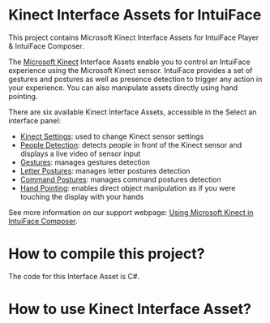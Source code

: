 # Kinect Interface Assets for IntuiFace

This project contains Microsoft Kinect Interface Assets for IntuiFace Player & IntuiFace Composer.

The [Microsoft Kinect](http://www.microsoft.com/en-us/kinectforwindows/) Interface Assets enable you to control an IntuiFace experience using the Microsoft Kinect sensor. 
IntuiFace provides a set of gestures and postures as well as presence detection to trigger any action in your experience. You can also manipulate assets directly using hand pointing.

There are six available Kinect Interface Assets, accessible in the Select an interface panel:

* [Kinect Settings](http://support.intuilab.com/kb/non-touch-interactive-devices/using-microsoftr-kinectr#kinectSettings): used to change Kinect sensor settings
* [People Detection](http://support.intuilab.com/kb/non-touch-interactive-devices/using-microsoftr-kinectr#peopleDetection): detects people in front of the Kinect sensor and displays a live video of sensor input
* [Gestures](http://support.intuilab.com/kb/non-touch-interactive-devices/using-microsoftr-kinectr#gestures): manages gestures detection
* [Letter Postures](http://support.intuilab.com/kb/non-touch-interactive-devices/using-microsoftr-kinectr#letterPostures): manages letter postures detection
* [Command Postures](http://support.intuilab.com/kb/non-touch-interactive-devices/using-microsoftr-kinectr#commandPostures): manages command postures detection
* [Hand Pointing](http://support.intuilab.com/kb/non-touch-interactive-devices/using-microsoftr-kinectr#handPointing): enables direct object manipulation as if you were touching the display with your hands

See more information on our support webpage: [Using Microsoft Kinect in IntuiFace Composer](http://support.intuilab.com/kb/non-touch-interactive-devices/using-microsoftr-kinectr).

# How to compile this project?

The code for this Interface Asset is C#.

# How to use Kinect Interface Asset?




